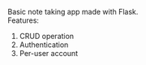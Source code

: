 Basic note taking app made with Flask.\
Features:
1. CRUD operation
2. Authentication
3. Per-user account
